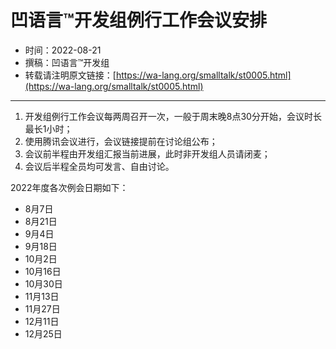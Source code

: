 # 凹语言™开发组例行工作会议安排

- 时间：2022-08-21
- 撰稿：凹语言™开发组
- 转载请注明原文链接：[https://wa-lang.org/smalltalk/st0005.html](https://wa-lang.org/smalltalk/st0005.html)

---

1. 开发组例行工作会议每两周召开一次，一般于周末晚8点30分开始，会议时长最长1小时；
1. 使用腾讯会议进行，会议链接提前在讨论组公布；
1. 会议前半程由开发组汇报当前进展，此时非开发组人员请闭麦；
1. 会议后半程全员均可发言、自由讨论。

2022年度各次例会日期如下：
- 8月7日
- 8月21日
- 9月4日
- 9月18日
- 10月2日
- 10月16日
- 10月30日
- 11月13日
- 11月27日
- 12月11日
- 12月25日